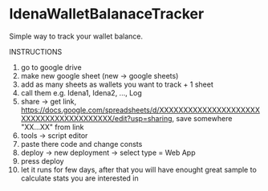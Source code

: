 # IdenaWalletBalanaceTracker
Simple way to track your wallet balance.


INSTRUCTIONS

1. go to google drive
2. make new google sheet (new -> google sheets)
3. add as many sheets as wallets you want to track + 1 sheet
4. call them e.g. Idena1, Idena2, ..., Log
5. share -> get link, https://docs.google.com/spreadsheets/d/XXXXXXXXXXXXXXXXXXXXXXXXXXXXXXXXXXXXXXXX/edit?usp=sharing, save somewhere "XX...XX" from link
6. tools -> script editor
7. paste there code and change consts
8. deploy -> new deployment -> select type = Web App
9. press deploy
10. let it runs for few days, after that you will have enought great sample to calculate stats you are interested in
